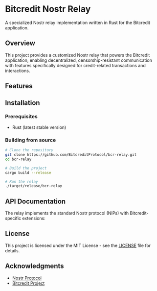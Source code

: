 # Bitcredit Nostr Relay

A specialized Nostr relay implementation written in Rust for the Bitcredit application.

## Overview

This project provides a customized Nostr relay that powers the Bitcredit application, enabling decentralized, censorship-resistant communication with features specifically designed for credit-related transactions and interactions.

## Features

## Installation

### Prerequisites

- Rust (latest stable version)

### Building from source

```bash
# Clone the repository
git clone https://github.com/BitcreditProtocol/bcr-relay.git
cd bcr-relay

# Build the project
cargo build --release

# Run the relay
./target/release/bcr-relay
```

## API Documentation

The relay implements the standard Nostr protocol (NIPs) with Bitcredit-specific extensions:

## License

This project is licensed under the MIT License - see the [LICENSE](LICENSE) file for details.

## Acknowledgments

- [Nostr Protocol](https://github.com/nostr-protocol/nostr)
- [Bitcredit Project](https://www.bit.cr/)

